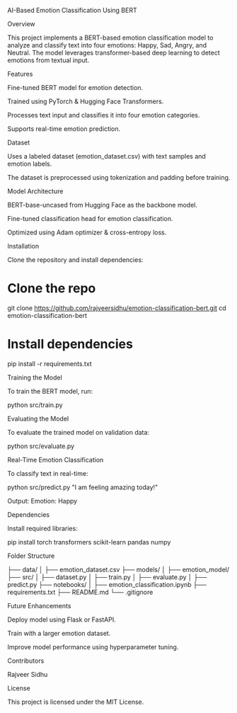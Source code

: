 AI-Based Emotion Classification Using BERT

Overview

This project implements a BERT-based emotion classification model to analyze and classify text into four emotions: Happy, Sad, Angry, and Neutral. The model leverages transformer-based deep learning to detect emotions from textual input.

Features

Fine-tuned BERT model for emotion detection.

Trained using PyTorch & Hugging Face Transformers.

Processes text input and classifies it into four emotion categories.

Supports real-time emotion prediction.

Dataset

Uses a labeled dataset (emotion_dataset.csv) with text samples and emotion labels.

The dataset is preprocessed using tokenization and padding before training.

Model Architecture

BERT-base-uncased from Hugging Face as the backbone model.

Fine-tuned classification head for emotion classification.

Optimized using Adam optimizer & cross-entropy loss.

Installation

Clone the repository and install dependencies:

# Clone the repo
git clone https://github.com/rajveersidhu/emotion-classification-bert.git
cd emotion-classification-bert

# Install dependencies
pip install -r requirements.txt

Training the Model

To train the BERT model, run:

python src/train.py

Evaluating the Model

To evaluate the trained model on validation data:

python src/evaluate.py

Real-Time Emotion Classification

To classify text in real-time:

python src/predict.py "I am feeling amazing today!"

Output: Emotion: Happy

Dependencies

Install required libraries:

pip install torch transformers scikit-learn pandas numpy

Folder Structure

├── data/
│   ├── emotion_dataset.csv
├── models/
│   ├── emotion_model/
├── src/
│   ├── dataset.py
│   ├── train.py
│   ├── evaluate.py
│   ├── predict.py
├── notebooks/
│   ├── emotion_classification.ipynb
├── requirements.txt
├── README.md
└── .gitignore

Future Enhancements

Deploy model using Flask or FastAPI.

Train with a larger emotion dataset.

Improve model performance using hyperparameter tuning.

Contributors

Rajveer Sidhu

License

This project is licensed under the MIT License.
